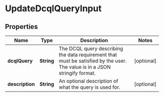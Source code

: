 # UpdateDcqlQueryInput

## Properties

| Name            | Type       | Description                                                                                                                 | Notes      |
| --------------- | ---------- | --------------------------------------------------------------------------------------------------------------------------- | ---------- |
| **dcqlQuery**   | **String** | The DCQL query describing the data requirement that must be satisfied by the user. The value is in a JSON stringify format. | [optional] |
| **description** | **String** | An optional description of what the query is used for.                                                                      | [optional] |
